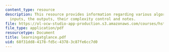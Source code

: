 ```yaml
---
content_type: resource
description: This resource provides information regarding various algorithms, their
  inputs, the outputs, their complexity control and notes.
file: https://ol-ocw-studio-app-production.s3.amazonaws.com/courses/hst-947-medical-artificial-intelligence-spring-2005/68f31dd84178fd5c43783c87fe6cc7d0_learningatglance.pdf
file_type: application/pdf
resourcetype: Document
title: learningatglance.pdf
uid: 68f31dd8-4178-fd5c-4378-3c87fe6cc7d0
---
```

